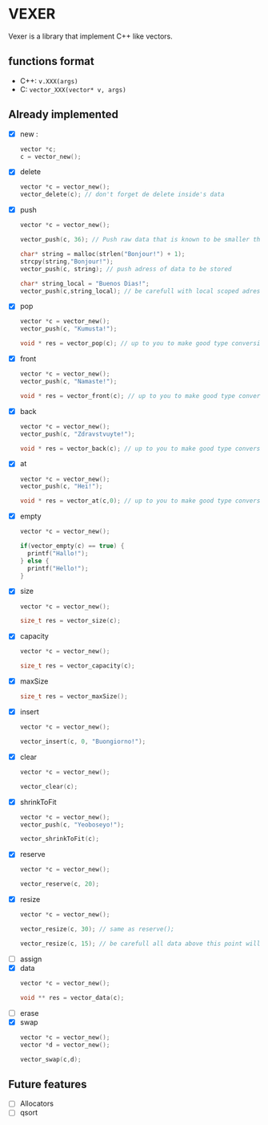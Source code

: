 # VEXER

Vexer is a library that implement C++ like vectors.

## functions format

- C++: `v.XXX(args)`
- C: `vector_XXX(vector* v, args)`

## Already implemented
 - [X] new :
	  ```C
	vector *c;
	c = vector_new();
	```
 - [X] delete
  	```C
	vector *c = vector_new();
	vector_delete(c); // don't forget de delete inside's data
	```
 - [X] push
	  ```C
	vector *c = vector_new();

	vector_push(c, 36); // Push raw data that is known to be smaller than a (void*)
	
	char* string = malloc(strlen("Bonjour!") + 1);
	strcpy(string,"Bonjour!");
	vector_push(c, string); // push adress of data to be stored

	char* string_local = "Buenos Dias!";
	vector_push(c,string_local); // be carefull with local scoped adresses
	```
 - [X] pop
	  ```C
	vector *c = vector_new();
	vector_push(c, "Kumusta!");
	
	void * res = vector_pop(c); // up to you to make good type conversion if needed
	```
 - [X] front
	  ```C
	vector *c = vector_new();
	vector_push(c, "Namaste!");

	void * res = vector_front(c); // up to you to make good type conversion if needed
	```
 - [X] back
    ```C
	vector *c = vector_new();
	vector_push(c, "Zdravstvuyte!");

	void * res = vector_back(c); // up to you to make good type conversion if needed
	```
 - [X] at
    ```C
   vector *c = vector_new();
	vector_push(c, "Hei!");
   
	void * res = vector_at(c,0); // up to you to make good type conversion if needed
	```
 - [X] empty
	  ```C
	vector *c = vector_new();
	
	if(vector_empty(c) == true) {
		printf("Hallo!");
	} else {
		printf("Hello!");
	}
	```
 - [X] size
	  ```C
	vector *c = vector_new();
	
	size_t res = vector_size(c);
	```
 - [X] capacity
 	  ```C
	vector *c = vector_new();
	
	size_t res = vector_capacity(c);
	```
 - [X] maxSize
    ```C
	size_t res = vector_maxSize();
	```
 - [X] insert
    ```C
	vector *c = vector_new();

	vector_insert(c, 0, "Buongiorno!");
	``` 
 - [X] clear
	  ```C
	vector *c = vector_new();
	
	vector_clear(c);
	```
 - [X] shrinkToFit
	  ```C
	vector *c = vector_new();
	vector_push(c, "Yeoboseyo!");

	vector_shrinkToFit(c);
	```
 - [X] reserve
	  ```C
	vector *c = vector_new();
	
	vector_reserve(c, 20);
	```
 - [X] resize
	  ```C
	vector *c = vector_new();

	vector_resize(c, 30); // same as reserve();

	vector_resize(c, 15); // be carefull all data above this point will be lost
 - [ ] assign
 - [X] data
	  ```C
	vector *c = vector_new();

	void ** res = vector_data(c);
	```
 - [ ] erase
 - [X] swap
	  ```C
	vector *c = vector_new();
	vector *d = vector_new();

	vector_swap(c,d);
	```

## Future features
 - [ ] Allocators
 - [ ] qsort